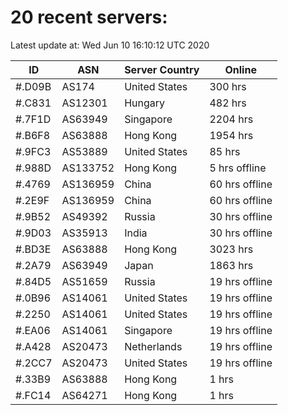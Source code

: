 # 20 recent servers:

Latest update at: Wed Jun 10 16:10:12 UTC 2020

| ID | ASN | Server Country | Online |
| -- | --- | -------------- | ------ |
| #.D09B | AS174 | United States | 300 hrs |
| #.C831 | AS12301 | Hungary | 482 hrs |
| #.7F1D | AS63949 | Singapore | 2204 hrs |
| #.B6F8 | AS63888 | Hong Kong | 1954 hrs |
| #.9FC3 | AS53889 | United States | 85 hrs |
| #.988D | AS133752 | Hong Kong | 5 hrs offline |
| #.4769 | AS136959 | China | 60 hrs offline |
| #.2E9F | AS136959 | China | 60 hrs offline |
| #.9B52 | AS49392 | Russia | 30 hrs offline |
| #.9D03 | AS35913 | India | 30 hrs offline |
| #.BD3E | AS63888 | Hong Kong | 3023 hrs |
| #.2A79 | AS63949 | Japan | 1863 hrs |
| #.84D5 | AS51659 | Russia | 19 hrs offline |
| #.0B96 | AS14061 | United States | 19 hrs offline |
| #.2250 | AS14061 | United States | 19 hrs offline |
| #.EA06 | AS14061 | Singapore | 19 hrs offline |
| #.A428 | AS20473 | Netherlands | 19 hrs offline |
| #.2CC7 | AS20473 | United States | 19 hrs offline |
| #.33B9 | AS63888 | Hong Kong | 1 hrs |
| #.FC14 | AS64271 | Hong Kong | 1 hrs |

